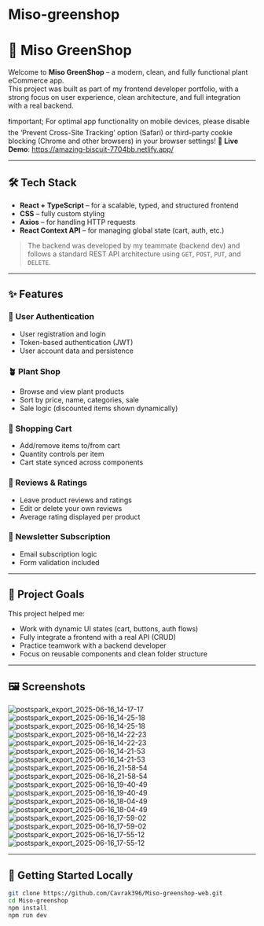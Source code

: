 # Miso-greenshop

# 🌿 Miso GreenShop

Welcome to **Miso GreenShop** – a modern, clean, and fully functional plant eCommerce app.  
This project was built as part of my frontend developer portfolio, with a strong focus on user experience, clean architecture, and full integration with a real backend.

❗important; For optimal app functionality on mobile devices, please disable the ‘Prevent Cross-Site Tracking’ option (Safari) or third-party cookie blocking (Chrome and other browsers) in your browser settings!
🔗 **Live Demo**: https://amazing-biscuit-7704bb.netlify.app/

---

## 🛠️ Tech Stack

- **React + TypeScript** – for a scalable, typed, and structured frontend
- **CSS** – fully custom styling
- **Axios** – for handling HTTP requests
- **React Context API** – for managing global state (cart, auth, etc.)

> The backend was developed by my teammate (backend dev) and follows a standard REST API architecture using `GET`, `POST`, `PUT`, and `DELETE`.

---

## ✨ Features

### 👥 User Authentication
- User registration and login
- Token-based authentication (JWT)
- User account data and persistence

### 🪴 Plant Shop
- Browse and view plant products
- Sort by price, name, categories, sale
- Sale logic (discounted items shown dynamically)

### 🛒 Shopping Cart
- Add/remove items to/from cart
- Quantity controls per item
- Cart state synced across components

### 📝 Reviews & Ratings
- Leave product reviews and ratings
- Edit or delete your own reviews
- Average rating displayed per product

### 💌 Newsletter Subscription
- Email subscription logic
- Form validation included

---

## 🎯 Project Goals

This project helped me:
- Work with dynamic UI states (cart, buttons, auth flows)
- Fully integrate a frontend with a real API (CRUD)
- Practice teamwork with a backend developer
- Focus on reusable components and clean folder structure

---

## 🖼️ Screenshots

![postspark_export_2025-06-16_14-17-17](https://github.com/user-attachments/assets/ee5f2346-9686-4293-bacf-c17210d40392)
![postspark_export_2025-06-16_14-25-18](https://github.com/user-attachments/assets/05fac968-af87-40cd-9914-7418a9d68459)
![postspark_export_2025-06-16_14-25-18](https://github.com/user-attachments/assets/05fac968-af87-40cd-9914-7418a9d68459)
![postspark_export_2025-06-16_14-22-23](https://github.com/user-attachments/assets/d5f5e6d7-f7f7-4643-bde4-e7d1043ce465)
![postspark_export_2025-06-16_14-22-23](https://github.com/user-attachments/assets/d5f5e6d7-f7f7-4643-bde4-e7d1043ce465)
![postspark_export_2025-06-16_14-21-53](https://github.com/user-attachments/assets/aab6a9c9-9753-4791-983b-669ed17b8307)
![postspark_export_2025-06-16_14-21-53](https://github.com/user-attachments/assets/aab6a9c9-9753-4791-983b-669ed17b8307)
![postspark_export_2025-06-16_21-58-54](https://github.com/user-attachments/assets/89e53952-36d4-41c5-a177-16ce0323aa81)
![postspark_export_2025-06-16_21-58-54](https://github.com/user-attachments/assets/89e53952-36d4-41c5-a177-16ce0323aa81)
![postspark_export_2025-06-16_19-40-49](https://github.com/user-attachments/assets/e047df07-968f-4536-b8e3-9ff793b66bb6)
![postspark_export_2025-06-16_19-40-49](https://github.com/user-attachments/assets/e047df07-968f-4536-b8e3-9ff793b66bb6)
![postspark_export_2025-06-16_18-04-49](https://github.com/user-attachments/assets/22d374e4-a17d-443e-8d3a-22ed5cd22f8f)
![postspark_export_2025-06-16_18-04-49](https://github.com/user-attachments/assets/22d374e4-a17d-443e-8d3a-22ed5cd22f8f)
![postspark_export_2025-06-16_17-59-02](https://github.com/user-attachments/assets/feaae573-5f97-4770-8497-a3d086f6d22d)
![postspark_export_2025-06-16_17-59-02](https://github.com/user-attachments/assets/feaae573-5f97-4770-8497-a3d086f6d22d)
![postspark_export_2025-06-16_17-55-12](https://github.com/user-attachments/assets/78b8176e-cbfd-41ef-9a22-e6e59bc48c17)
![postspark_export_2025-06-16_17-55-12](https://github.com/user-attachments/assets/78b8176e-cbfd-41ef-9a22-e6e59bc48c17)



---

## 🚀 Getting Started Locally

```bash
git clone https://github.com/Cavrak396/Miso-greenshop-web.git
cd Miso-greenshop
npm install
npm run dev
